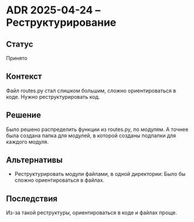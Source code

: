 # ADR 2025-04-24 – Реструктурирование

## Статус
Принято

## Контекст
Файл routes.py стал слишком большим, сложно ориентироваться в коде. 
Нужно реструктурировать код.

## Решение
Было решено распределить функции из routes.py, по модулям.
А точнее была создана папка для модулей, в которой созданы подпапки для каждого модуля.

## Альтернативы
- Реструктурировать модули файлами, в одной директории: Было бы сложно ориентироваться в файлах.

## Последствия
Из-за такой реструктуры, ориентироваться в коде и файлах проще. 

